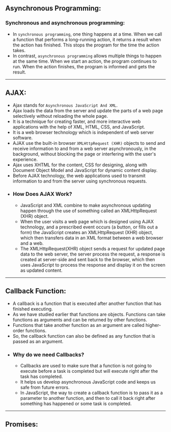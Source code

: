 ## Asynchronous Programming:
  
  ### Synchronous and asynchronous programming: 
   * In `synchronous programming`, one thing happens at a time. When we call a function that performs a long-running action, it returns a result when the action has finished. This stops the program for the time the action takes. 
   * In contrast, `asynchronous programming` allows multiple things to happen at the same time. When we start an action, the program continues to run. When the action finishes, the program is informed and gets the result.
   
 <hr/>



## AJAX:
 * Ajax stands for `Asynchronous JavaScript And XML`. 
 * Ajax loads the data from the server and update the parts of a web page selectively without reloading the whole page. 
 * It is a technique for creating faster, and more interactive web applications with the help of XML, HTML, CSS, and JavaScript. 
 * It is a web browser technology which is independent of web server software.
 * AJAX use the built-in browser `XMLHttpRequest (XHR)` objects to send and receive information to and from a web server asynchronously, in the background, without blocking the page or interfering with the user's experience.
 * Ajax uses XHTML for the content, CSS for designing, along with Document Object Model and JavaScript for dynamic content display. 
 * Before AJAX technology, the web applications used to transmit information to and from the server using synchronous requests. 
 * ### How Does AJAX Work?
      * JavaScript and XML combine to make asynchronous updating happen through the use of something called an XMLHttpRequest (XHR) object. 
      * When the user visits a web page which is designed using AJAX technology, and a prescribed event occurs (a button, or fills out a form) the JavaScript creates an XMLHttpRequest (XHR) object, which then transfers data in an XML format between a web browser and a web. 
      * The XMLHttpRequest(XHR) object sends a request for updated page data to the web server, the server process the request, a response is created at server-side and sent back to the browser, which then uses JavaScript to process the response and display it on the screen as updated content.

<hr/>


## Callback Function:
   * A callback is a function that is executed after another function that has finished executing. 
   * As we have studied earlier that functions are objects. Functions can take functions as arguments and can be returned by other functions. 
   * Functions that take another function as an argument are called higher-order functions. 
   * So, the callback function can also be defined as any function that is passed as an argument.
   * ### Why do we need Callbacks?
      * Callbacks are used to make sure that a function is not going to execute before a task is completed but will execute right after the task has completed. 
      * It helps us develop asynchronous JavaScript code and keeps us safe from future errors.
      * In JavaScript, the way to create a callback function is to pass it as a parameter to another function, and then to call it back right after something has happened or some task is completed.

<hr/>


## Promises:

